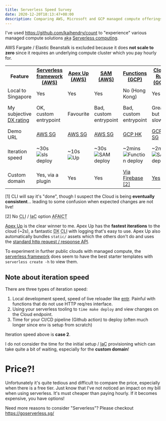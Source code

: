 ```yaml
---
title: Serverless Speed Survey
date: 2020-12-20T18:13:47+08:00
description: Comparing AWS, Microsoft and GCP managed compute offerings assuming an HTTP endpoint
---
```


<style>
table { word-break: initial }
</style>

I've used https://github.com/kaihendry/count to "experience" various managed
compute solutions <abbr title="also known as">aka</abbr> [Serverless
computing](https://aws.amazon.com/serverless/). 

AWS Fargate / Elastic Beanstalk is excluded because it does **not scale to
zero** since it requires an underlying compute cluster which you pay hourly
for.

<table>
<tr>
<th>Feature</th>
<th><a href="https://github.com/kaihendry/count/tree/serverless">Serverless framework (AWS)</a></th>
<th><a href="https://github.com/kaihendry/count">Apex Up (AWS)</a></th>
<th><a href="https://github.com/kaihendry/count/tree/sam"><abbr title="Serverless Application Model">SAM</abbr> (AWS)</a></th>
<th><a href="https://github.com/kaihendry/count/tree/gcp-functions">Functions (GCP)</a></th>
<th><a href="https://github.com/kaihendry/count/tree/gcp-cloudrun">Cloud Run (GCP)</a></th>
<th><a href="https://github.com/kaihendry/count/tree/azure-functions">Functions (Azure)</a></th>
</tr>
<tr>
<td>Local to Singapore</td>
<td>Yes</td>
<td>Yes</td>
<td>Yes</td>
<td>No (Hong Kong)</td>
<td>Yes</td>
<td>No (Hong Kong)</td>
</tr>
<tr>
<td>My subjective <a href="https://serverlesshandbook.dev/serverless-dx/">DX rating</a></td>
<td>OK, custom entrypoint</td>
<td>Favourite</td>
<td>Bad, custom entrypoint</td>
<td>Bad, custom entrypoint</td>
<td>Great, but slow</td>
<td>Confusing, but once setup ... OK</td>
</tr>
<tr>
<td>Demo URL</td>
<td><a href="https://sls.goserverless.sg">AWS SG</a></td>
<td><a href="https://count.goserverless.sg/">AWS SG</a></td>
<td><a href="https://sam.goserverless.sg/">AWS SG</a></td>
<td><a href="https://asia-east2-idiotbox.cloudfunctions.net/Countpage">GCP HK</a></td>
<td><a href="https://count.dabase.com/">GCP SG</a></td>
<td><a href="https://counttesting.azurewebsites.net/">Azure SG</a></td>
</tr>
<tr>
<td>Iteration speed</td>
<td>~30s <img src="https://github.com/kaihendry/count/workflows/Deploy%20SLS/badge.svg" alt="sls deploy"></td>
<td>~10s <img src="https://github.com/kaihendry/count/workflows/Deploy/badge.svg" alt="Up"></td>
<td>~30s
<img src="https://github.com/kaihendry/count/workflows/Deploy%20SAM/badge.svg" alt="SAM deploy">
</td>
<td>~2mins
<img src="https://github.com/kaihendry/count/workflows/Build%20and%20Deploy%20to%20Cloud%20Functions/badge.svg" alt="Function deploy">
</td>
<td>~2mins
<img src="https://github.com/kaihendry/count/workflows/Build%20and%20Deploy%20to%20Cloud%20Run/badge.svg" alt="SAM deploy">
</td>
<td>~30s <a href="#not-immediate">[1]</a>
<img src="https://github.com/kaihendry/count/workflows/Deploy%20Azure%20function/badge.svg" alt="Azure func deploy">
</td>
</tr>
<tr>
<td>Custom domain</td>
<td>Yes, via a plugin</td>
<td>Yes</td>
<td>Yes</td>
<td><a href="https://stackoverflow.com/a/58591136/4534">Via Firebase</a> <a href="#no-cli">[2]</a></td>
<td><a href="https://github.com/kaihendry/count/blob/gcp-cloudrun/Makefile#L22">Yes</a> <a href="#not-immediate">[1]</a></td>
<td><a href="https://azure.dabase.com/">Yes</a> <a href="#no-cli">[2]</a></td>
</tr>
</table>

<p><a id="immediate">[1]</a> CLI will say it's "done", though I suspect the Cloud is being <strong>eventually consistent</strong>... leading to some confusion when expected changes are not live!</p>
<p><a id="no-cli">[2]</a> No <abbr title="Command Line Interface">CLI</abbr> / <abbr title="Infrastructure as Code">IaC</abbr> option <abbr title="As far as I can tell">AFAICT</abbr></p>

[Apex Up](https://github.com/apex/up) is the clear winner to me. Apex Up has
the **fastest iterations** to the cloud (~2s), a fantastic <abbr
title="Developer Experience">DX</abbr> <abbr title="Command Line
Interface">CLI</abbr> with logging that's easy to use. Apex Up also
automatically bundles `static/` assets which the others don't do and uses the
[standard http request / response API](https://youtu.be/Bj2p6nVt_H4).

To experiment in further public clouds with managed compute, the [serverless
framework](https://www.serverless.com/) does seem to have the best starter
templates with `serverless create -h` to view them.

## Note about iteration speed

There are three types of iteration speed:

1. Local development speed, speed of live reloader like [entr](http://eradman.com/entrproject/). Painful with functions that do not use HTTP req/res interface.
2. Using your serverless tooling to `time make deploy` and view changes on the Cloud endpoint.
3. Time for your CI/CD pipeline (Github action) to deploy (often much longer since env is setup from scratch)

Iteration speed above is **case 2**.

I do not consider the time for the initial setup / <abbr title="Infrastructure
as Code">IaC</abbr> provisioning which can take quite a bit of waiting,
especially for the **custom domain**!

# Price?!

Unfortunately it's quite tedious and difficult to compare the price, especially
when there is a free tier. Just know that I've not noticed an impact on my bill
when using serverless. It's must cheaper than paying hourly. If it becomes
expensive, you have options!

Need more reasons to consider "Serverless"? Please checkout https://goserverless.sg/

